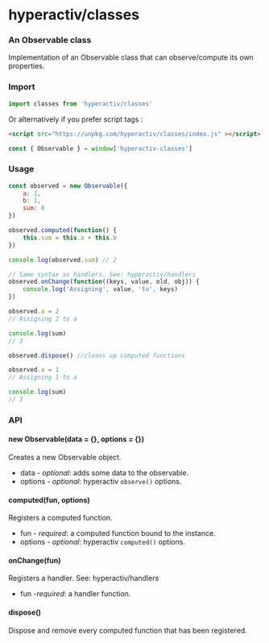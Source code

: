 # hyperactiv/classes

### An Observable class

Implementation of an Observable class that can observe/compute its own properties.

### Import

```js
import classes from 'hyperactiv/classes'
```

Or alternatively if you prefer script tags :

```html
<script src="https://unpkg.com/hyperactiv/classes/index.js" ></script>
```

```js
const { Observable } = window['hyperactiv-classes']
```

### Usage

```js
const observed = new Observable({
    a: 1,
    b: 1,
    sum: 0
})

observed.computed(function() {
    this.sum = this.a + this.b
})

console.log(observed.sum) // 2

// Same syntax as handlers. See: hyperactiv/handlers
observed.onChange(function((keys, value, old, obj)) {
    console.log('Assigning', value, 'to', keys)
})

observed.a = 2
// Assigning 2 to a

console.log(sum)
// 3

observed.dispose() //cleans up computed functions

observed.a = 1
// Assigning 1 to a

console.log(sum)
// 3
```

### API

#### new Observable(data = {}, options = {})

Creates a new Observable object.

- data - *optional*: adds some data to the observable.
- options - *optional*: hyperactiv `observe()` options.

#### computed(fun, options)

Registers a computed function.

- fun - *required*: a computed function bound to the instance.
- options - *optional*: hyperactiv `computed()` options.

#### onChange(fun)

Registers a handler. See: hyperactiv/handlers

- fun -*required*: a handler function.

#### dispose()

Dispose and remove every computed function that has been registered.
